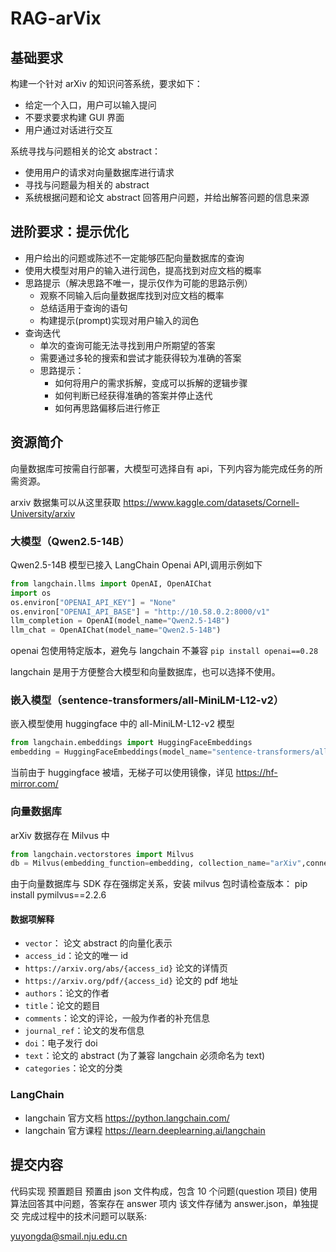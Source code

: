 # RAG-arVix

## 基础要求

构建一个针对 arXiv 的知识问答系统，要求如下：

-   给定一个入口，用户可以输入提问
-   不要求要求构建 GUI 界面
-   用户通过对话进行交互

系统寻找与问题相关的论文 abstract：

-   使用用户的请求对向量数据库进行请求
-   寻找与问题最为相关的 abstract
-   系统根据问题和论文 abstract 回答用户问题，并给出解答问题的信息来源

## 进阶要求：提示优化

-   用户给出的问题或陈述不一定能够匹配向量数据库的查询
-   使用大模型对用户的输入进行润色，提高找到对应文档的概率
-   思路提示（解决思路不唯一，提示仅作为可能的思路示例）
    -   观察不同输入后向量数据库找到对应文档的概率
    -   总结适用于查询的语句
    -   构建提示(prompt)实现对用户输入的润色
-   查询迭代
    -   单次的查询可能无法寻找到用户所期望的答案
    -   需要通过多轮的搜索和尝试才能获得较为准确的答案
    -   思路提示：
        -   如何将用户的需求拆解，变成可以拆解的逻辑步骤
        -   如何判断已经获得准确的答案并停止迭代
        -   如何再思路偏移后进行修正

## 资源简介

向量数据库可按需自行部署，大模型可选择自有 api，下列内容为能完成任务的所需资源。

arxiv 数据集可以从这里获取 https://www.kaggle.com/datasets/Cornell-University/arxiv

### 大模型（Qwen2.5-14B）

Qwen2.5-14B 模型已接入 LangChain Openai API,调用示例如下

```python
from langchain.llms import OpenAI, OpenAIChat
import os
os.environ["OPENAI_API_KEY"] = "None"
os.environ["OPENAI_API_BASE"] = "http://10.58.0.2:8000/v1"
llm_completion = OpenAI(model_name="Qwen2.5-14B")
llm_chat = OpenAIChat(model_name="Qwen2.5-14B")
```

openai 包使用特定版本，避免与 langchain 不兼容 `pip install openai==0.28`

langchain 是用于方便整合大模型和向量数据库，也可以选择不使用。

### 嵌入模型（sentence-transformers/all-MiniLM-L12-v2）

嵌入模型使用 huggingface 中的 all-MiniLM-L12-v2 模型

```python
from langchain.embeddings import HuggingFaceEmbeddings
embedding = HuggingFaceEmbeddings(model_name="sentence-transformers/all-MiniLM-L12-v2")
```

当前由于 huggingface 被墙，无梯子可以使用镜像，详见 <https://hf-mirror.com/>

### 向量数据库

arXiv 数据存在 Milvus 中

```python
from langchain.vectorstores import Milvus
db = Milvus(embedding_function=embedding, collection_name="arXiv",connection_args={"host": "10.58.0.2", "port": "19530"})
```

由于向量数据库与 SDK 存在强绑定关系，安装 milvus 包时请检查版本： pip install pymilvus==2.2.6

#### 数据项解释

-   `vector`： 论文 abstract 的向量化表示
-   `access_id`：论文的唯一 id
-   `https://arxiv.org/abs/{access_id}` 论文的详情页
-   `https://arxiv.org/pdf/{access_id}` 论文的 pdf 地址
-   `authors`：论文的作者
-   `title`：论文的题目
-   `comments`：论文的评论，一般为作者的补充信息
-   `journal_ref`：论文的发布信息
-   `doi`：电子发行 doi
-   `text`：论文的 abstract (为了兼容 langchain 必须命名为 text)
-   `categories`：论文的分类

### LangChain

-   langchain 官方文档 https://python.langchain.com/
-   langchain 官方课程 https://learn.deeplearning.ai/langchain

## 提交内容

代码实现
预置题目
预置由 json 文件构成，包含 10 个问题(question 项目)
使用算法回答其中问题，答案存在 answer 项内
该文件存储为 answer.json，单独提交
完成过程中的技术问题可以联系:

yuyongda@smail.nju.edu.cn
